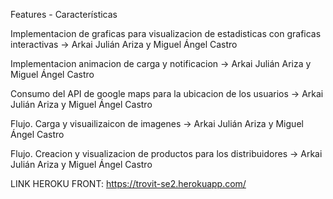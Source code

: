 Features - Características

Implementacion de graficas para visualizacion de estadisticas con graficas interactivas -> Arkai Julián Ariza y Miguel Ángel Castro

Implementacion animacion de carga y notificacion -> Arkai Julián Ariza y Miguel Ángel Castro

Consumo del API de google maps para la ubicacion de los usuarios -> Arkai Julián Ariza y Miguel Ángel Castro

Flujo. Carga y visuailizaicon de imagenes -> Arkai Julián Ariza y Miguel Ángel Castro

Flujo. Creacion y visualizacion de productos para los distribuidores -> Arkai Julián Ariza y Miguel Ángel Castro


LINK HEROKU FRONT: https://trovit-se2.herokuapp.com/
